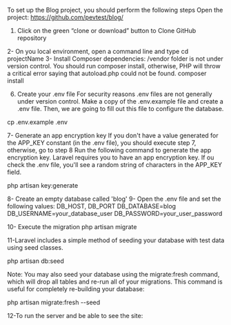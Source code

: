 
To set up the Blog project, you should perform the following steps
Open the project:
https://github.com/pevtest/blog/
1. Click on the green “clone or download” button to Clone GitHub repository

2- On you local environment, open a command line and type 
cd projectName 
3- Install Composer dependencies:
/vendor folder is not under version control. You should run composer install, 
otherwise, PHP will throw a critical error saying that autoload.php could not be found.
composer install

6. Create your .env file
For security reasons .env files are not generally under version control. Make a 
copy of the .env.example file and create a .env file. Then, we are going to 
fill out this file to configure the database.

cp .env.example .env

7- Generate an app encryption key
If you don't have a value generated for the APP_KEY constant
 (in the .env file), you should execute step 7, otherwise, go to step 8
Run the following command to generate the app encryption key. Laravel requires 
you to have an app encryption key. If ou check the .env file, you'll see a 
random string of characters in the APP_KEY field.

php artisan key:generate

8- Create an empty  database called 'blog'
9- Open the .env file and set the following values:
DB_HOST, DB_PORT
DB_DATABASE=blog
DB_USERNAME=your_database_user
DB_PASSWORD=your_user_password

10- Execute the migration
php artisan migrate

11-Laravel includes a simple method of seeding your database 
with test data using seed classes. 

php artisan db:seed

Note:
You may also seed your database using the migrate:fresh command, which will drop
 all tables and re-run all of your migrations. This command is useful for 
completely re-building your database:

php artisan migrate:fresh --seed

12-To run the server and be able to see the site: